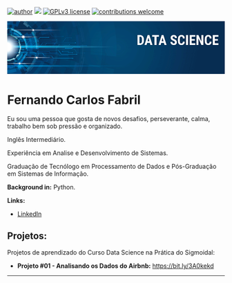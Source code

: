 [![author](https://img.shields.io/badge/author-fernandofabril-red.svg)](https://www.linkedin.com/in/fernandocfabril) [![](https://img.shields.io/badge/python-3.10+-blue.svg)](https://www.python.org/downloads/) [![GPLv3 license](https://img.shields.io/badge/License-GPLv3-blue.svg)](http://perso.crans.org/besson/LICENSE.html) [![contributions welcome](https://img.shields.io/badge/contributions-welcome-brightgreen.svg?style=flat)](https://github.com/fernandofabril/data_science/issues)

<p align="center">
  <img src="banner_data_science.png" >
</p>

# Fernando Carlos Fabril
<!--<sub>*Lead Data Scientist* at Space Operations Center</sub> -->

Eu sou uma pessoa que gosta de novos desafios, perseverante, calma, trabalho bem sob pressão e organizado.

Inglês Intermediário.

Experiência em Analise e Desenvolvimento de Sistemas.

Graduação de Tecnólogo em Processamento de Dados e Pós-Graduação em Sistemas de Informação.



**Background in:** Python.

**Links:**
* [LinkedIn](https://www.linkedin.com/in/fernandocfabril)



## Projetos:
Projetos de aprendizado do Curso Data Science na Prática do Sigmoidal:

* **Projeto #01 - Analisando os Dados do Airbnb:** https://bit.ly/3A0kekd

---



